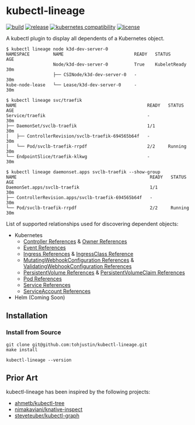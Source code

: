 # kubectl-lineage

[![build](https://github.com/tohjustin/kubectl-lineage/actions/workflows/build.yaml/badge.svg)](https://github.com/tohjustin/kubectl-lineage/actions/workflows/build.yaml)
[![release](https://aegisbadges.appspot.com/static?subject=release&status=v0.1.0&color=318FE0)](https://github.com/tohjustin/kubectl-lineage/releases)
[![kubernetes compatibility](https://aegisbadges.appspot.com/static?subject=k8s%20compatibility&status=v1.19%2B&color=318FE0)](https://endoflife.date/kubernetes)
[![license](https://aegisbadges.appspot.com/static?subject=license&status=Apache-2.0&color=318FE0)](./LICENSE.md)

A kubectl plugin to display all dependents of a Kubernetes object.

```shell
$ kubectl lineage node k3d-dev-server-0
NAMESPACE         NAME                           READY   STATUS         AGE
                  Node/k3d-dev-server-0          True    KubeletReady   30m
                  ├── CSINode/k3d-dev-server-0   -                      30m
kube-node-lease   └── Lease/k3d-dev-server-0     -                      30m

$ kubectl lineage svc/traefik
NAME                                                  READY   STATUS    AGE
Service/traefik                                       -                 30m
├── DaemonSet/svclb-traefik                           1/1               30m
│   ├── ControllerRevision/svclb-traefik-694565b64f   -                 30m
│   └── Pod/svclb-traefik-rrpdf                       2/2     Running   30m
└── EndpointSlice/traefik-klkwg                       -                 30m

$ kubectl lineage daemonset.apps svclb-traefik --show-group
NAME                                                   READY   STATUS    AGE
DaemonSet.apps/svclb-traefik                           1/1               30m
├── ControllerRevision.apps/svclb-traefik-694565b64f   -                 30m
└── Pod/svclb-traefik-rrpdf                            2/2     Running   30m
```

List of supported relationships used for discovering dependent objects:

- Kubernetes
  - [Controller References](https://github.com/kubernetes/community/blob/master/contributors/design-proposals/api-machinery/controller-ref.md) & [Owner References](https://kubernetes.io/docs/concepts/overview/working-with-objects/owners-dependents/)
  - [Event References](https://kubernetes.io/docs/reference/kubernetes-api/cluster-resources/event-v1/)
  - [Ingress References](https://kubernetes.io/docs/reference/kubernetes-api/service-resources/ingress-v1/) & [IngressClass Reference](https://kubernetes.io/docs/reference/kubernetes-api/service-resources/ingress-class-v1/)
  - [MutatingWebhookConfiguration References](https://kubernetes.io/docs/reference/kubernetes-api/extend-resources/mutating-webhook-configuration-v1/) & [ValidatingWebhookConfiguration References](https://kubernetes.io/docs/reference/kubernetes-api/extend-resources/validating-webhook-configuration-v1/)
  - [PersistentVolume References](https://kubernetes.io/docs/reference/kubernetes-api/config-and-storage-resources/persistent-volume-v1/) & [PersistentVolumeClaim References](https://kubernetes.io/docs/reference/kubernetes-api/config-and-storage-resources/persistent-volume-claim-v1/)
  - [Pod References](https://kubernetes.io/docs/reference/kubernetes-api/workload-resources/pod-v1/)
  - [Service References](https://kubernetes.io/docs/reference/kubernetes-api/service-resources/service-v1/)
  - [ServiceAccount References](https://kubernetes.io/docs/reference/kubernetes-api/authentication-resources/service-account-v1/)
- Helm (Coming Soon)

## Installation

### Install from Source

```shell
git clone git@github.com:tohjustin/kubectl-lineage.git
make install

kubectl-lineage --version
```

## Prior Art

kubectl-lineage has been inspired by the following projects:

- [ahmetb/kubectl-tree](https://github.com/ahmetb/kubectl-tree)
- [nimakaviani/knative-inspect](https://github.com/nimakaviani/knative-inspect/)
- [steveteuber/kubectl-graph](https://github.com/steveteuber/kubectl-graph)
